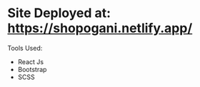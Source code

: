 # Site Deployed at: https://shopogani.netlify.app/

Tools Used:
<ul>
  <li>React Js</li>
  <li>Bootstrap</li>
  <li>SCSS</li>
</ul>


